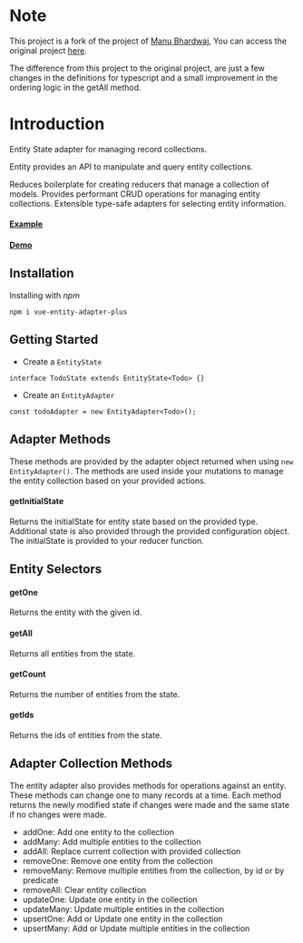 # Note
This project is a fork of the project of [Manu Bhardwaj](https://github.com/imanubhardwaj), 
You can access the original project [here](https://github.com/imanubhardwaj/vue-entity-adapter).


The difference from this project to the original project, are just a few changes in the definitions for typescript and a small improvement in the ordering logic in the getAll method.

# Introduction

Entity State adapter for managing record collections.

Entity provides an API to manipulate and query entity collections.

Reduces boilerplate for creating reducers that manage a collection of models.
Provides performant CRUD operations for managing entity collections.
Extensible type-safe adapters for selecting entity information.

#### [Example](example)

#### [Demo](https://vue-entity-adapter.manubhardwaj.in/)

## Installation
Installing with *npm*

``npm i vue-entity-adapter-plus``

## Getting Started

* Create a ``EntityState``

``interface TodoState extends EntityState<Todo> {}``

* Create an ``EntityAdapter``

``const todoAdapter = new EntityAdapter<Todo>();``

## Adapter Methods
These methods are provided by the adapter object returned when using ``new EntityAdapter()``. The methods are used inside your mutations to manage the entity collection based on your provided actions.

#### getInitialState
Returns the initialState for entity state based on the provided type. Additional state is also provided through the provided configuration object. The initialState is provided to your reducer function.

## Entity Selectors

#### getOne
Returns the entity with the given id.

#### getAll
Returns all entities from the state.

#### getCount
Returns the number of entities from the state.

#### getIds
Returns the ids of entities from the state.

## Adapter Collection Methods

The entity adapter also provides methods for operations against an entity. These methods can change one to many records at a time. Each method returns the newly modified state if changes were made and the same state if no changes were made.

* addOne: Add one entity to the collection
* addMany: Add multiple entities to the collection
* addAll: Replace current collection with provided collection
* removeOne: Remove one entity from the collection
* removeMany: Remove multiple entities from the collection, by id or by predicate
* removeAll: Clear entity collection
* updateOne: Update one entity in the collection
* updateMany: Update multiple entities in the collection
* upsertOne: Add or Update one entity in the collection
* upsertMany: Add or Update multiple entities in the collection

